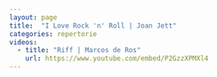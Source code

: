```yaml
---
layout: page
title:  "I Love Rock 'n' Roll | Joan Jett"
categories: repertorie
videos:
  - title: "Riff | Marcos de Ros"
    url: https://www.youtube.com/embed/P2GzzXPMXl4
---
```

